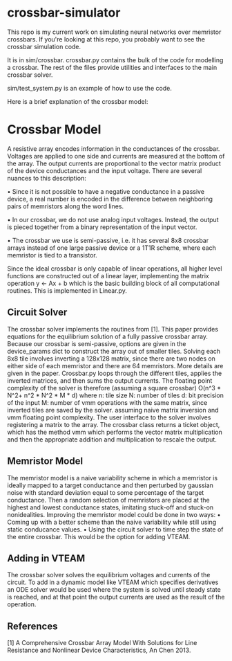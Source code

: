 # crossbar-simulator 

This repo is my current work on simulating neural networks over memristor crossbars. If you're looking at this repo, you probably want to see the crossbar simulation code.

It is in sim/crossbar. crossbar.py contains the bulk of the code for modelling a crossbar. The rest of the files provide utilities and interfaces to the main crossbar solver.

sim/test_system.py is an example of how to use the code.

Here is a brief explanation of the crossbar model:

# Crossbar Model

A resistive array encodes information in the conductances of the crossbar. Voltages are applied to one side and currents are measured at the bottom of the array. The output currents are proportional to the vector matrix product of the device conductances and the input voltage.
There are several nuances to this description:

• Since it is not possible to have a negative conductance in a passive device, a real number is encoded in the difference between neighboring pairs of memristors along the word lines.

• In our crossbar, we do not use analog input voltages. Instead, the output is pieced together
from a binary representation of the input vector.

• The crossbar we use is semi-passive, i.e. it has several 8x8 crossbar arrays instead of one
large passive device or a 1T1R scheme, where each memristor is tied to a transistor.

Since the ideal crossbar is only capable of linear operations, all higher level functions are constructed out of a linear layer, implementing the matrix operation
y ← Ax + b
which is the basic building block of all computational routines. This is implemented in Linear.py.


## Circuit Solver

The crossbar solver implements the routines from [1]. This paper provides equations for the equilibrium solution of a fully passive crossbar array. Because our crossbar is semi-passive, options are given in the device_params dict to construct the array out of smaller tiles. Solving each 8x8 tile involves inverting a 128x128 matrix, since there are two nodes on either side of each memristor and there are 64 memristors. More details are given in the paper.
Crossbar.py loops through the different tiles, applies the inverted matrices, and then sums the output currents. The floating point complexity of the solver is therefore (assuming a square crossbar) O(n^3 * N^2+ n^2 * N^2 * M * d) where
n: tile size
N: number of tiles
d: bit precision of the input
M: number of vmm operations with the same matrix, since inverted tiles are saved by the solver.
assuming naive matrix inversion and vmm floating point complexity.
The user interface to the solver involves registering a matrix to the array. The crossbar class returns a ticket object, which has the method vmm which performs the vector matrix multiplication and then the appropriate addition and multiplication to rescale the output.


## Memristor Model

The memristor model is a naive variability scheme in which a memristor is ideally mapped to a target conductance and then perturbed by gaussian noise with standard deviation equal to some percentage of the target conductance. Then a random selection of memristors are placed at the highest and lowest conductance states, imitating stuck-off and stuck-on nonidealities.
Improving the memristor model could be done in two ways:
• Coming up with a better scheme than the naive variability while still using static conducance values.
• Using the circuit solver to time step the state of the entire crossbar. This would be the option for adding VTEAM.


## Adding in VTEAM

The crossbar solver solves the equilibrium voltages and currents of the circuit. To add in a dynamic model like VTEAM which specifies derivatives an ODE solver would be used where the system is solved until steady state is reached, and at that point the output currents are used as the result of the operation.


## References
[1] A Comprehensive Crossbar Array Model With Solutions for Line Resistance and Nonlinear Device Characteristics, An Chen 2013.
